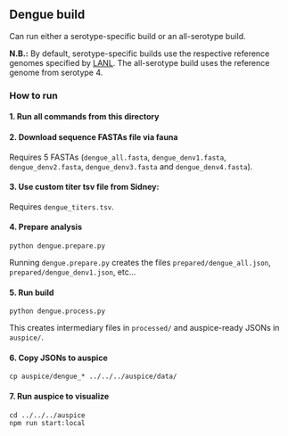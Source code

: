 ## Dengue build

Can run either a serotype-specific build or an all-serotype build.

**N.B.:** By default, serotype-specific builds use the respective reference genomes specified by [LANL](https://hfv.lanl.gov/content/sequence/HFV/GenomeMapper/GenomeMapper.html).
The all-serotype build uses the reference genome from serotype 4.

### How to run

#### 1. Run all commands from this directory

#### 2. Download sequence FASTAs file via fauna

Requires 5 FASTAs (`dengue_all.fasta`, `dengue_denv1.fasta`, `dengue_denv2.fasta`, `dengue_denv3.fasta` and `dengue_denv4.fasta`).

#### 3. Use custom titer tsv file from Sidney:

Requires `dengue_titers.tsv`.

#### 4. Prepare analysis
```
python dengue.prepare.py
```
Running `dengue.prepare.py` creates the files `prepared/dengue_all.json`, `prepared/dengue_denv1.json`, etc...

#### 5. Run build
```
python dengue.process.py
```
This creates intermediary files in `processed/` and auspice-ready JSONs in `auspice/`.

#### 6. Copy JSONs to auspice
```
cp auspice/dengue_* ../../../auspice/data/
```

#### 7. Run auspice to visualize
```
cd ../../../auspice
npm run start:local
```
